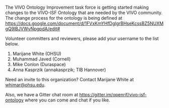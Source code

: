 The VIVO Ontology Improvement task force is getting started making changes to the VIVO-ISF Ontology that are needed by the VIVO community.  The change process for the ontology is being defined at
https://docs.google.com/document/d/1FVxKmYHfDglgrBHseKcssBZ5NUXMgQ9lBJVWyNpgpdA/edit#

Volunteer committers and reviewers, please add your username to the list below.  

1. Marijane White (OHSU)
2. Muhammad Javed (Cornell)
3. Mike Conlon (Duraspace)
4. Anna Kasprzik (annakasprzik; TIB Hannover)

Need an invite to this organization?  Contact Marijane White at whimar@ohsu.edu.

Also, we have a Gitter chat room at https://gitter.im/openrif/vivo-isf-ontology where you can come and chat if you like.
